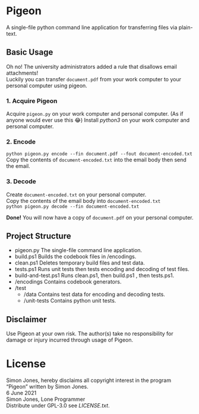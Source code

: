 # Pigeon
A single-file python command line application for transferring files via plain-text.

## Basic Usage
Oh no! The university administrators added a rule that disallows email attachments!  
Luckily you can transfer `document.pdf` from your work computer to your personal computer using pigeon.

### 1. Acquire Pigeon
Acquire `pigeon.py` on your work computer and personal computer. (As if anyone would ever use this :joy:)
Install _python3_ on your work computer and personal computer.

### 2. Encode
`python pigeon.py encode --fin document.pdf --fout document-encoded.txt`  
Copy the contents of `document-encoded.txt` into the email body then send the email.

### 3. Decode
Create `document-encoded.txt` on your personal computer.  
Copy the contents of the email body into `document-encoded.txt`  
`python pigeon.py decode --fin document-encoded.txt`

**Done!** You will now have a copy of `document.pdf` on your personal computer.

## Project Structure
  * pigeon.py    The single-file command line application.
  * build.ps1    Builds the codebook files in /encodings.
  * clean.ps1    Deletes temporary build files and test data.
  * tests.ps1    Runs unit tests then tests encoding and decoding of test files.
  * build-and-test.ps1    Runs clean.ps1, then build.ps1 , then tests.ps1.
  * /encodings    Contains codebook generators.
  * /test
    * /data Contains    test data for encoding and decoding tests.
    * /unit-tests    Contains python unit tests.

## Disclaimer
Use Pigeon at your own risk. The author(s) take no responsibility for damage or injury incurred through usage of Pigeon.

# License
Simon Jones, hereby disclaims all copyright interest in the program “Pigeon” written by Simon Jones.  
6 June 2021  
Simon Jones, Lone Programmer  
Distribute under GPL-3.0 see _LICENSE.txt_.
